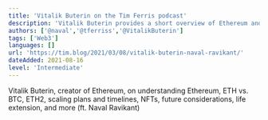 ```yaml
---
title: 'Vitalik Buterin on the Tim Ferris podcast'
description: 'Vitalik Buterin provides a short overview of Ethereum and how it compares to Bitcoin and other platforms.'
authors: ['@naval','@tferriss','@VitalikButerin']
tags: ['Web3']
languages: []
url: 'https://tim.blog/2021/03/08/vitalik-buterin-naval-ravikant/'
dateAdded: 2021-08-16
level: 'Intermediate'
---
```


Vitalik Buterin, creator of Ethereum, on understanding Ethereum, ETH vs. BTC, ETH2, scaling plans and timelines, NFTs, future considerations, life extension, and more (ft. Naval Ravikant)